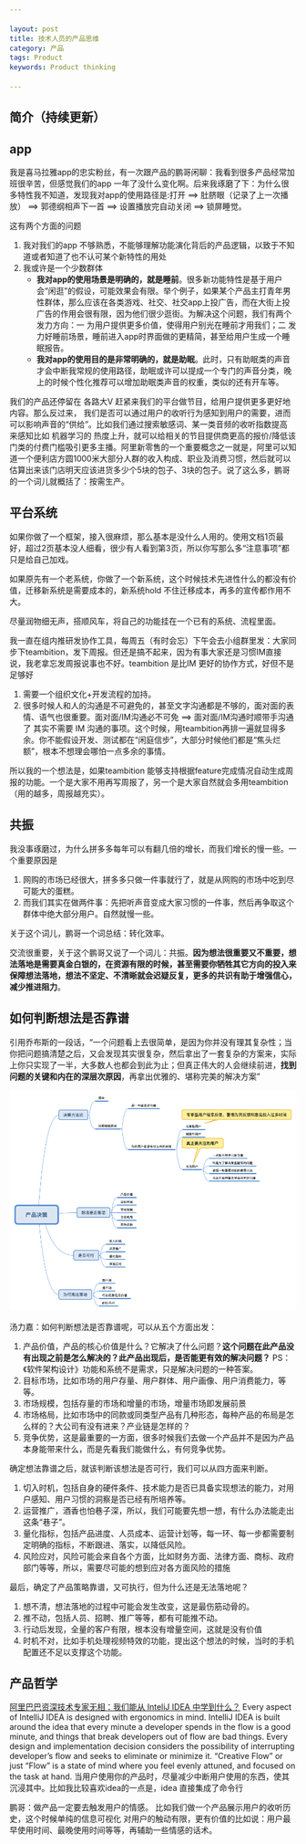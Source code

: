 ```yaml
---

layout: post
title: 技术人员的产品思维
category: 产品
tags: Product
keywords: Product thinking

---
```


## 简介（持续更新）

## app

我是喜马拉雅app的忠实粉丝，有一次跟产品的鹏哥闲聊：我看到很多产品经常加班很辛苦，但感觉我们的app 一年了没什么变化啊。后来我琢磨了下：为什么很多特性我不知道，发现我对app的使用路径是:打开 ==> 肚脐眼（记录了上一次播放） ==> 郭德纲相声下一首 ==> 设置播放完自动关闭 ==> 锁屏睡觉。

这有两个方面的问题

1. 我对我们的app 不够熟悉，不能够理解功能演化背后的产品逻辑，以致于不知道或者知道了也不认可某个新特性的用处
2. 我或许是一个少数群体
	* **我对app的使用场景是明确的，就是睡前**。很多新功能特性是基于用户会“闲逛”的假设，可能效果会有限。举个例子，如果某个产品主打青年男性群体，那么应该在各类游戏、社交、社交app上投广告，而在大街上投广告的作用会很有限，因为他们很少逛街。为解决这个问题，我们有两个发力方向：一 为用户提供更多价值，使得用户别光在睡前才用我们；二 发力好睡前场景，睡前进入app时界面做的更精简，甚至给用户生成一个睡眠报告。
	* **我对app的使用目的是非常明确的，就是助眠**。此时，只有助眠类的声音才会中断我常规的使用路径，助眠或许可以提成一个专门的声音分类，晚上的时候个性化推荐可以增加助眠类声音的权重，类似的还有开车等。 

我们的产品还停留在 各路大V 赶紧来我们的平台做节目，给用户提供更多更好地内容。那么反过来， 我们是否可以通过用户的收听行为感知到用户的需要，进而可以影响声音的“供给”。比如我们通过搜索敏感词、某一类音频的收听指数提高 来感知比如 机器学习的 热度上升，就可以给相关的节目提供商更高的报价/降低该门类的付费门槛吸引更多主播。阿里新零售的一个重要概念之一就是，阿里可以知道一个便利店方圆1000米大部分人群的收入构成、职业及消费习惯，然后就可以估算出来该门店明天应该进货多少个5块的包子、3块的包子。说了这么多，鹏哥的一个词儿就概括了：按需生产。
	
## 平台系统

如果你做了一个框架，接入很麻烦，那么基本是没什么人用的。使用文档1页最好，超过2页基本没人细看，很少有人看到第3页，所以你写那么多“注意事项”都只是给自己加戏。

如果原先有一个老系统，你做了一个新系统，这个时候技术先进性什么的都没有价值，迁移新系统是需要成本的，新系统hold 不住迁移成本，再多的宣传都作用不大。

尽量润物细无声，搭顺风车，将自己的功能挂在一个已有的系统、流程里面。

我一直在组内推研发协作工具，每周五（有时会忘）下午会去小组群里发：大家同步下teambition，发下周报。但还是搞不起来，因为有事大家还是习惯IM直接说，我老拿忘发周报说事也不好。teambition 是比IM 更好的协作方式，好但不是足够好

1. 需要一个组织文化+开发流程的加持。
2. 很多时候人和人的沟通是不可避免的，甚至文字沟通都是不够的，面对面的表情、语气也很重要。面对面/IM沟通必不可免 ==> 面对面/IM沟通时顺带手沟通了 其实不需要 IM 沟通的事项。这个时候，用teambition再排一遍就显得多余。你不能假设开发、测试都在“闲庭信步”，大部分时候他们都是“焦头烂额”，根本不想理会哪怕一点多余的事情。

所以我的一个想法是，如果teambition 能够支持根据feature完成情况自动生成周报的功能。一个是大家不用再写周报了，另一个是大家自然就会多用teambition（用的越多，周报越充实）。

## 共振

我没事琢磨过，为什么拼多多每年可以有翻几倍的增长，而我们增长的慢一些。一个重要原因是

1. 网购的市场已经很大，拼多多只做一件事就行了，就是从网购的市场中吃到尽可能大的蛋糕。
2. 而我们其实在做两件事：先把听声音变成大家习惯的一件事，然后再争取这个群体中绝大部分用户。自然就慢一些。

关于这个词儿，鹏哥一个词总结：转化效率。

交流很重要，关于这个鹏哥又说了一个词儿：共振。**因为想法很重要又不重要，想法落地是需要真金白银的，在资源有限的时候，甚至需要你牺牲其它方向的投入来保障想法落地，想法不坚定、不清晰就会迟疑反复，更多的共识有助于增强信心，减少推进阻力**。

## 如何判断想法是否靠谱

引用乔布斯的一段话，“一个问题看上去很简单，是因为你并没有理其复杂性；当你把问题搞清楚之后，又会发现其实很复杂，然后拿出了一套复杂的方案来，实际上你只实现了一半，大多数人也都会到此为止；但真正伟大的人会继续前进，**找到问题的关键和内在的深层次原因**，再拿出优雅的、堪称完美的解决方案”

![](/public/upload/product/product_decisions.png)

汤力嘉：如何判断想法是否靠谱呢，可以从五个方面出发：

1. 产品价值，产品的核心价值是什么？它解决了什么问题？**这个问题在此产品没有出现之前是怎么解决的？此产品出现后，是否能更有效的解决问题？** PS：《软件架构设计》功能和系统不是需求，只是解决问题的一种答案。
2. 目标市场，比如市场的用户存量、用户群体、用户画像、用户消费能力，等等。
3. 市场规模，包括存量的市场和增量的市场，增量市场即发展前景
4. 市场格局，比如市场中的同款或同类型产品有几种形态，每种产品的布局是怎么样的？大公司有没有进来？产业链是怎样的？
5. 竞争优势，这是最重要的一方面，很多时候我们去做一个产品并不是因为产品本身能带来什么，而是先看我们能做什么，有何竞争优势。

确定想法靠谱之后，就该判断该想法是否可行，我们可以从四方面来判断。

1. 切入时机，包括自身的硬件条件、技术能力是否已具备实现想法的能力，对用户感知、用户习惯的洞察是否已经有所培养等。
2. 运营推广，酒香也怕巷子深，所以，我们可能要先想一想，有什么办法能走出这条“巷子”。
3. 量化指标，包括产品进度、人员成本、运营计划等，每一环、每一步都需要制定明确的指标，不断跟进、落实，以降低风险。
4. 风险应对，风险可能会来自各个方面，比如财务方面、法律方面、商标、政府部门等等，所以，需要尽可能的想到应对各方面风险的措施

最后，确定了产品策略靠谱，又可执行，但为什么还是无法落地呢？

1. 想不清，想法落地的过程中可能会发生改变，这是最伤筋动骨的。
2. 推不动，包括人员、招聘、推广等等，都有可能推不动。
3. 行动后发现，全量的客户有限，根本没有增量空间，这就是没有价值
4. 时机不对，比如手机处理视频特效的功能，提出这个想法的时候，当时的手机配置还不足以支撑这个功能。

## 产品哲学

[阿里巴巴资深技术专家无相：我们能从 InteliJ IDEA 中学到什么？](https://mp.weixin.qq.com/s/4MzUns7TW8Rtej1_hjqaZw) Every aspect of IntelliJ IDEA is designed with ergonomics in mind. IntelliJ IDEA is built around the idea that every minute a developer spends in the flow is a good minute, and things that break developers out of flow are bad things. Every design and implementation decision considers the possibility of interrupting developer’s flow and seeks to eliminate or minimize it. “Creative Flow” or just “Flow” is a state of mind where you feel evenly attuned, and focused on the task at hand. 当用户使用你的产品时，尽量减少中断用户使用的东西，使其沉浸其中。比如我比较喜欢idea的一点是，idea 直接集成了命令行

鹏哥：做产品一定要去触发用户的情感。 比如我们做一个产品展示用户的收听历史，这个时候单纯的信息可视化 对用户的触动有限，更有价值的比如说：用户最早使用时间、最晚使用时间等等，再辅助一些情感的话术。





